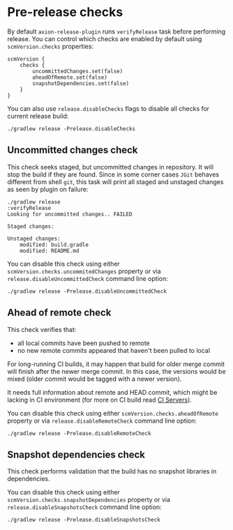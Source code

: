# Pre-release checks

By default `axion-release-plugin` runs `verifyRelease` task before
performing release. You can control which checks are enabled by default
using `scmVersion.checks` properties:

    scmVersion {
        checks {
            uncommittedChanges.set(false)
            aheadOfRemote.set(false)
            snapshotDependencies.set(false)
        }
    }

You can also use `release.disableChecks` flags to disable all checks for
current release build:

    ./gradlew release -Prelease.disableChecks

## Uncommitted changes check

This check seeks staged, but uncommitted changes in repository. It will
stop the build if they are found. Since in some corner cases `JGit`
behaves different from shell `git`, this task will print all staged and
unstaged changes as seen by plugin on failure:

    ./gradlew release
    :verifyRelease
    Looking for uncommitted changes.. FAILED

    Staged changes:

    Unstaged changes:
        modified: build.gradle
        modified: README.md

You can disable this check using either
`scmVersion.checks.uncommitedChanges` property or via
`release.disableUncommittedCheck` command line option:

    ./gradlew release -Prelease.disableUncommittedCheck

## Ahead of remote check

This check verifies that:

- all local commits have been pushed to remote
- no new remote commits appeared that haven't been pulled to local

For long-running CI builds, it may happen that build for older merge commit will finish after the newer merge commit.
In this case, the versions would be mixed (older commit would be tagged with a newer version).

It needs full information about remote and
HEAD commit, which might be lacking in CI environment (for more on CI
build read [CI Servers](ci_servers.md)).

You can disable this check using either
`scmVersion.checks.aheadOfRemote` property or via
`release.disableRemoteCheck` command line option:

    ./gradlew release -Prelease.disableRemoteCheck

## Snapshot dependencies check

This check performs validation that the build has no snapshot libraries
in dependencies.

You can disable this check using either
`scmVersion.checks.snapshotDependencies` property or via
`release.disableSnapshotsCheck` command line option:

    ./gradlew release -Prelease.disableSnapshotsCheck
